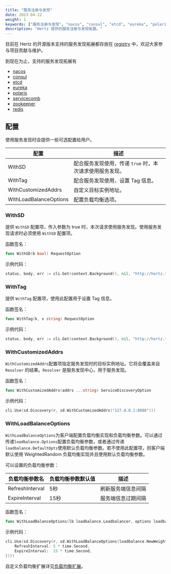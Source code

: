 ```yaml
---
title: "服务注册与发现"
date: 2023-04-22
weight: 1
keywords: ["服务注册与发现", "nacos", "consul", "etcd", "eureka", "polaris", "servicecomb", "zookeeper", "redis"]
description: "Hertz 提供的服务注册与发现拓展。"
---
```


目前在 Hertz 的开源版本支持的服务发现拓展都存放在 [registry](https://github.com/hertz-contrib/registry) 中，欢迎大家参与项目贡献与维护。

到现在为止，支持的服务发现拓展有

- [nacos](https://github.com/hertz-contrib/registry/tree/main/nacos)
- [consul](https://github.com/hertz-contrib/registry/tree/main/consul)
- [etcd](https://github.com/hertz-contrib/registry/tree/main/etcd)
- [eureka](https://github.com/hertz-contrib/registry/tree/main/eureka)
- [polaris](https://github.com/hertz-contrib/registry/tree/main/polaris)
- [servicecomb](https://github.com/hertz-contrib/registry/tree/main/servicecomb)
- [zookeeper](https://github.com/hertz-contrib/registry/tree/main/zookeeper)
- [redis](https://github.com/hertz-contrib/registry/tree/main/redis)

## 配置

使用服务发现时会提供一些可选配置给用户。

| 配置                   | 描述                                       |
| ---------------------- | ------------------------------------------ |
| WithSD                 | 配合服务发现使用，传递 `true` 时，本次请求使用服务发现。 |
| WithTag                | 配合服务发现使用，设置 Tag 信息。             |
| WithCustomizedAddrs    | 自定义目标实例地址。                       |
| WithLoadBalanceOptions | 配置负载均衡选项。                         |

### WithSD

提供 `WithSD` 配置项，传入参数为 true 时，本次请求使用服务发现。使用服务发现请求时必须使用 `WithSD` 配置项。

函数签名：

```go
func WithSD(b bool) RequestOption
```

示例代码：

```go
status, body, err := cli.Get(context.Background(), nil, "http://hertz.test.demo/ping", config.WithSD(true))
```

### WithTag

提供 `WithTag` 配置项，使用此配置用于设置 Tag 信息。

函数签名：

```go
func WithTag(k, v string) RequestOption
```

示例代码：

```go
status, body, err := cli.Get(context.Background(), nil, "http://hertz.test.demo/ping", config.WithTag("foo", "var"))
```

### WithCustomizedAddrs

`WithCustomizedAddrs`配置项指定服务发现时的目标实例地址。它将会覆盖来自 `Resolver` 的结果。`Resolver` 是服务发现中心，用于服务发现。

函数签名：

```go
func WithCustomizedAddrs(addrs ...string) ServiceDiscoveryOption
```

示例代码：

```go
cli.Use(sd.Discovery(r, sd.WithCustomizedAddrs("127.0.0.1:8088")))
```

### WithLoadBalanceOptions

`WithLoadBalanceOptions`为客户端配置负载均衡实现和负载均衡参数。可以通过传递`loadbalance.Options`配置负载均衡参数，或者通过传递`loadbalance.DefaultOpts`使用默认负载均衡参数。若不使用此配置项，则客户端默认使用 WeightedRandom  负载均衡实现并且使用默认负载均衡参数。

可以设置的负载均衡参数：

| 负载均衡参数名  | 负载均衡参数默认值 | 描述               |
| --------------- | ------------------ | ------------------ |
| RefreshInterval | 5秒                | 刷新服务端信息间隔 |
| ExpireInterval  | 15秒               | 服务端信息过期间隔 |

函数签名：

```go
func WithLoadBalanceOptions(lb loadbalance.Loadbalancer, options loadbalance.Options) ServiceDiscoveryOption 
```

示例代码：

```go
cli.Use(sd.Discovery(r, sd.WithLoadBalanceOptions(loadbalance.NewWeightedBalancer(), loadbalance.Options{
	RefreshInterval: 5 * time.Second,
	ExpireInterval:  15 * time.Second,
})))
```
自定义负载均衡扩展详见[负载均衡扩展](https://www.cloudwego.io/zh/docs/hertz/tutorials/framework-exten/service_discovery/#负载均衡扩展)。
